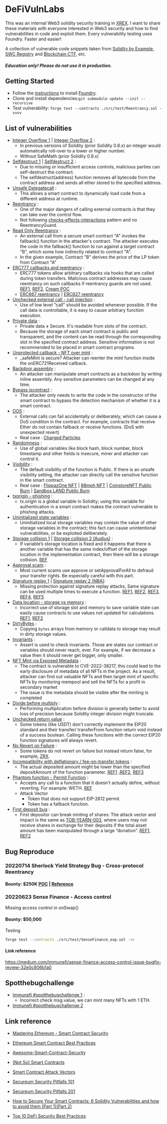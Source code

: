 # DeFiVulnLabs
This was an internal Web3 solidity security training in [XREX](https://xrex.io/). I want to share these materials with everyone interested in Web3 security and how to find vulnerabilities in code and exploit them. Every vulnerability testing uses Foundry. Faster and easier!

A collection of vulnerable code snippets taken from [Solidity by Example](https://solidity-by-example.org/), [SWC Registry](https://swcregistry.io/) and [Blockchain CTF](https://github.com/blockthreat/blocksec-ctfs), etc.  
##### Education only! Please do not use it in production.

## Getting Started

* Follow the [instructions](https://book.getfoundry.sh/getting-started/installation.html) to install [Foundry](https://github.com/foundry-rs/foundry).
* Clone and install dependencies:```git submodule update --init --recursive```
* Test vulnerability: ```forge test --contracts ./src/test/Reentrancy.sol -vvvv``` 

## List of vulnerabilities
* [Integer Overflow 1](src/test/Overflow.sol) | [Integer Overflow 2](src/test/Overflow2.sol) : 
  * In previous versions of Solidity (prior Solidity 0.8.x) an integer would automatically roll-over to a lower or higher number.
  * Without SafeMath (prior Solidity 0.8.x)
* [Selfdestruct 1](src/test/Selfdestruct.sol) | [Selfdestruct 2](src/test/Selfdestruct2.sol) : 
  * Due to missing or insufficient access controls, malicious parties can self-destruct the contract.
  * The selfdestruct(address) function removes all bytecode from the contract address and sends all ether stored to the specified address.
* [Unsafe Delegatecall](src/test/Delegatecall.sol) : 
  * This allows a smart contract to dynamically load code from a different address at runtime.
* [Reentrancy](src/test/Reentrancy.sol) : 
  * One of the major dangers of calling external contracts is that they can take over the control flow. 
  * Not following [checks-effects-interactions](https://fravoll.github.io/solidity-patterns/checks_effects_interactions.html) pattern and no ReentrancyGuard. 
* [Read Only Reentrancy](src/test/ReadOnlyReentrancy.sol) : 
  * An external call from a secure smart contract "A" invokes the fallback() function in the attacker's contract. The attacker executes the code in the fallback() function to run against a target contract "B", which some how indirectly related to contract "A". 
  * In the given example, Contract "B" derives the price of the LP token from Contract "A"
* [ERC777 callbacks and reentrancy](src/test/ERC777-reentrancy.sol) : 
  * ERC777 tokens allow arbitrary callbacks via hooks that are called during token transfers. Malicious contract addresses may cause reentrancy on such callbacks if reentrancy guards are not used. [REF1](https://medium.com/cream-finance/c-r-e-a-m-finance-post-mortem-amp-exploit-6ceb20a630c5), [REF2](https://quantstamp.com/blog/how-the-dforce-hacker-used-reentrancy-to-steal-25-million), [Cream POC](https://github.com/SunWeb3Sec/DeFiHackLabs#20210830-cream-finance---flashloan-attack--reentrancy)
  * [ERC667 reentrancy](https://github.com/SunWeb3Sec/DeFiHackLabs#20220313-hundred-finance---erc667-reentrancy) | [ERC827 reentrancy](https://ethereum-magicians.org/t/erc-827-callbacks-can-lead-to-reentrancy-attack-vectors/660)
* [Unchecked external call - call injection](src/test/UnsafeCall.sol) : 
  * Use of low level "call" should be avoided whenever possible. If the call data is controllable, it is easy to cause arbitrary function execution.
* [Private data](src/test/Privatedata.sol) : 
  * Private data ≠ Secure. It's readable from slots of the contract.
  * Because the storage of each smart contract is public and transparent, and the content can be read through the corresponding slot in the specified contract address. Sensitive information is not recommended to be placed in smart contract programs.
* [Unprotected callback - NFT over mint](src/test/Unprotected-callback.sol) : 
  * _safeMint is secure? Attacker can reenter the mint function inside the onERC721Received callback.
* [Backdoor assembly](src/test/Backdoor-assembly.sol) : 
  * An attacker can manipulate smart contracts as a backdoor by writing inline assembly. Any sensitive parameters can be changed at any time.
* [Bypass iscontract](src/test/Bypasscontract.sol) : 
  * The attacker only needs to write the code in the constructor of the smart contract to bypass the detection mechanism of whether it is a smart contract.
* [DOS](src/test/DOS.sol) : 
  * External calls can fail accidentally or deliberately, which can cause a DoS condition in the contract. For example, contracts that receive Ether do not contain fallback or receive functions. (DoS with unexpected revert)
  * Real case : [Charged Particles](https://medium.com/immunefi/charged-particles-griefing-bug-fix-postmortem-d2791e49a66b)
* [Randomness](src/test/Randomness.sol) : 
  * Use of global variables like block hash, block number, block timestamp and other fields is insecure, miner and attacker can control it.
* [Visibility](src/test/Visibility.sol) : 
  * The default visibility of the function is Public. If there is an unsafe visibility setting, the attacker can directly call the sensitive function in the smart contract.
  * Real case : [FlippazOne NFT](https://github.com/SunWeb3Sec/DeFiHackLabs#20220706-flippazone-nft----accesscontrol) | [88mph NFT](https://github.com/SunWeb3Sec/DeFiHackLabs#20210607-88mph-nft---access-control) | [CoinstoreNFT Public Burn](https://etherscan.io/token/0x59585bbC68CDE26261Eb4B417A84aCAa5c5841db#code) | [Sandbox LAND Public Burn](https://etherscan.io/address/0x50f5474724e0Ee42D9a4e711ccFB275809Fd6d4a#code)
* [txorigin - phishing](src/test/txorigin.sol) : 
  * tx.origin is a global variable in Solidity;  using this variable for authentication in a smart contract makes the contract vulnerable to phishing attacks.
* [Uninitialized state variables](src/test/Uninitialized_variables.sol) : 
  * Uninitialized local storage variables may contain the value of other storage variables in the contract; this fact can cause unintentional vulnerabilities, or be exploited deliberately.
* [Storage collision 1](src/test/Storage-collision.sol) | [Storage collision 2 (Audius)](src/test/Storage-collision-audio.sol) : 
  * If variable’s storage location is fixed and it happens that there is another variable that has the same index/offset of the storage location in the implementation contract, then there will be a storage collision. [REF](https://blog.openzeppelin.com/proxy-patterns/)
* [Approval scam](src/test/ApproveScam.sol) : 
  * Most current scams use approve or setApprovalForAll to defraud your transfer rights. Be especially careful with this part.
* [Signature replay 1](src/test/SignatureReplay.sol) | [Signature replay 2 (NBA)](src/test/SignatureReplayNBA.sol): 
  * Missing protection against signature replay attacks, Same signature can be used multiple times to execute a function. [REF1](https://medium.com/cryptronics/signature-replay-vulnerabilities-in-smart-contracts-3b6f7596df57), [REF2](https://coinsbench.com/signature-replay-hack-solidity-13-735997ad02e5), [REF3](https://medium.com/cypher-core/replay-attack-vulnerability-in-ethereum-smart-contracts-introduced-by-transferproxy-124bf3694e25), [REF4](https://media.defcon.org/DEF%20CON%2026/DEF%20CON%2026%20presentations/DEFCON-26-Bai-Zheng-Chai-Wang-You-May-Have-Paid-more-than-You-Imagine.pdf), [REF5](https://github.com/OpenZeppelin/openzeppelin-contracts/security/advisories/GHSA-4h98-2769-gh6h)
* [Data location - storage vs memory](src/test/DataLocation.sol) : 
  * Incorrect use of storage slot and memory to save variable state can easily cause contracts to use values not updated for calculations. [REF1](https://mudit.blog/cover-protocol-hack-analysis-tokens-minted-exploit/), [REF2](https://www.educative.io/answers/storage-vs-memory-in-solidity)
* [DirtyBytes](src/test/Dirtybytes.sol) : 
  * Copying ``bytes`` arrays from memory or calldata to storage may result in dirty storage values.
* [Invariants](src/test/Invariant.sol) : 
  * Assert is used to check invariants. Those are states our contract or variables should never reach, ever. For example, if we decrease a value then it should never get bigger, only smaller. 
* [NFT Mint via Exposed Metadata](src/test/NFTMint_exposedMetadata.sol) : 
  * The contract is vulnerable to CVE-2022-38217, this could lead to the early disclosure of metadata of all NFTs in the project. As a result, attacker can find out valuable NFTs and then target mint of specific NFTs by monitoring mempool and sell the NFTs for a profit in secondary market
  * The issue is the metadata should be visible after the minting is completed
* [Divide before multiply](src/test/Divmultiply.sol) : 
  * Performing multiplication before division is generally better to avoid loss of precision because Solidity integer division might truncate.
* [Unchecked return value](src/test/Returnvalue.sol) : 
  * Some tokens (like USDT) don't correctly implement the EIP20 standard and their transfer/ transferFrom function return void instead of a success boolean. Calling these functions with the correct EIP20 function signatures will always revert.
* [No Revert on Failure](src/test/Returnfalse.sol) : 
  * Some tokens do not revert on failure but instead return false, for example, [ZRX](https://etherscan.io/token/0xe41d2489571d322189246dafa5ebde1f4699f498#code).
* [Incompatibility with deflationary / fee-on-transfer tokens](src/test/fee-on-transfer.sol) : 
  * The actual deposited amount might be lower than the specified depositAmount of the function parameter. [REF1](https://twitter.com/1nf0s3cpt/status/1671084918506684418) ,[REF2](https://medium.com/1inch-network/balancer-hack-2020-a8f7131c980e), [REF3](https://twitter.com/BlockSecTeam/status/1600442137811689473)
* [Phantom function - Permit Function](src/test/phantom-permit.sol) : 
  * Accepts any call to a function that it doesn't actually define, without reverting. For example: WETH. [REF](https://media.dedaub.com/phantom-functions-and-the-billion-dollar-no-op-c56f062ae49f)
  * Attack Vector
    * Token that does not support EIP-2612 permit.
    * Token has a fallback function.
* [First deposit bug](src/test/first-deposit.sol) : 
  * First depositor can break minting of shares: The attack vector and impact is the same as [TOB-YEARN-003](https://github.com/yearn/yearn-security/blob/master/audits/20210719_ToB_yearn_vaultsv2/ToB_-_Yearn_Vault_v_2_Smart_Contracts_Audit_Report.pdf), where users may not receive shares in exchange for their deposits if the total asset amount has been manipulated through a large “donation”. [REF1](https://defihacklabs.substack.com/p/solidity-security-lesson-2-first), [REF2](https://github.com/transmissions11/solmate/issues/178)
    
## Bug Reproduce
### 20220714 Sherlock Yield Strategy Bug - Cross-protocol Reentrancy
#### Bounty: $250K [POC](https://github.com/sherlock-protocol/bug-poc/) | [Reference](https://mirror.xyz/0xE400820f3D60d77a3EC8018d44366ed0d334f93C/LOZF1YBcH1eBdxlC6HP223cAMeTpNgQ-Kc4EjQuxmGA)


### 20220623 Sense Finance - Access control

Missing access control in onSwap()
#### Bounty: $50,000
Testing
```sh
forge test --contracts ./src/test/SenseFinance_exp.sol -vv 
```
#### Link reference
https://medium.com/immunefi/sense-finance-access-control-issue-bugfix-review-32e0c806b1a0

## Spotthebugchallenge
* [Immunefi #spotthebugchallenge 1](src/test/Immunefi_ch1.sol) : 
  * Incorrect check msg.value, we can mint many NFTs with 1 ETH.
* [Immunefi #spotthebugchallenge 2](src/test/Immunefi_ch2.sol) 

## Link reference

* [Mastering Ethereum - Smart Contract Security](https://github.com/ethereumbook/ethereumbook/blob/develop/09smart-contracts-security.asciidoc)
 
* [Ethereum Smart Contract Best Practices](https://consensys.github.io/smart-contract-best-practices/attacks/)

* [Awesome-Smart-Contract-Security](https://github.com/saeidshirazi/Awesome-Smart-Contract-Security)

* [(Not So) Smart Contracts](https://github.com/crytic/not-so-smart-contracts)

* [Smart Contract Attack Vectors](https://github.com/kadenzipfel/smart-contract-attack-vectors)

* [Secureum Security Pitfalls 101](https://secureum.substack.com/p/security-pitfalls-and-best-practices-101?s=r)

* [Secureum Security Pitfalls 201](https://secureum.substack.com/p/security-pitfalls-and-best-practices-201?s=r)
* [How to Secure Your Smart Contracts: 6 Solidity Vulnerabilities and how to avoid them (Part 1)](https://medium.com/loom-network/how-to-secure-your-smart-contracts-6-solidity-vulnerabilities-and-how-to-avoid-them-part-1-c33048d4d17d)[(Part 2)](https://medium.com/loom-network/how-to-secure-your-smart-contracts-6-solidity-vulnerabilities-and-how-to-avoid-them-part-2-730db0aa4834)
* [Top 10 DeFi Security Best Practices](https://blog.chain.link/defi-security-best-practices/)

